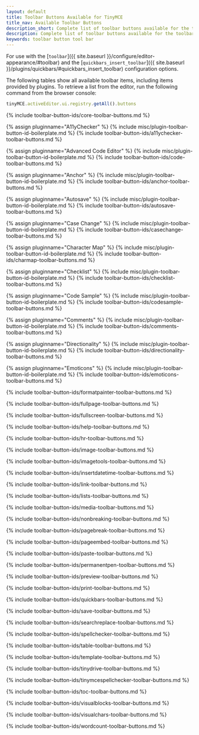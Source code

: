 ```yaml
---
layout: default
title: Toolbar Buttons Available for TinyMCE
title_nav: Available Toolbar Buttons
description_short: Complete list of toolbar buttons available for the toolbar and quick toolbars.
description: Complete list of toolbar buttons available for the toolbar and quick toolbars.
keywords: toolbar button tool bar
---
```


For use with the [`toolbar`]({{ site.baseurl }}/configure/editor-appearance/#toolbar) and the [`quickbars_insert_toolbar`]({{ site.baseurl }}/plugins/quickbars/#quickbars_insert_toolbar) configuration options.

The following tables show all available toolbar items, including items provided by plugins. To retrieve a list from the editor, run the following command from the browser console:

```js
tinyMCE.activeEditor.ui.registry.getAll().buttons
```

{% include toolbar-button-ids/core-toolbar-buttons.md %}

{% assign pluginname="A11yChecker" %}
{% include misc/plugin-toolbar-button-id-boilerplate.md %}
{% include toolbar-button-ids/a11ychecker-toolbar-buttons.md %}

{% assign pluginname="Advanced Code Editor" %}
{% include misc/plugin-toolbar-button-id-boilerplate.md %}
{% include toolbar-button-ids/code-toolbar-buttons.md %}

{% assign pluginname="Anchor" %}
{% include misc/plugin-toolbar-button-id-boilerplate.md %}
{% include toolbar-button-ids/anchor-toolbar-buttons.md %}

{% assign pluginname="Autosave" %}
{% include misc/plugin-toolbar-button-id-boilerplate.md %}
{% include toolbar-button-ids/autosave-toolbar-buttons.md %}

{% assign pluginname="Case Change" %}
{% include misc/plugin-toolbar-button-id-boilerplate.md %}
{% include toolbar-button-ids/casechange-toolbar-buttons.md %}

{% assign pluginname="Character Map" %}
{% include misc/plugin-toolbar-button-id-boilerplate.md %}
{% include toolbar-button-ids/charmap-toolbar-buttons.md %}

{% assign pluginname="Checklist" %}
{% include misc/plugin-toolbar-button-id-boilerplate.md %}
{% include toolbar-button-ids/checklist-toolbar-buttons.md %}

{% assign pluginname="Code Sample" %}
{% include misc/plugin-toolbar-button-id-boilerplate.md %}
{% include toolbar-button-ids/codesample-toolbar-buttons.md %}

{% assign pluginname="Comments" %}
{% include misc/plugin-toolbar-button-id-boilerplate.md %}
{% include toolbar-button-ids/comments-toolbar-buttons.md %}

{% assign pluginname="Directionality" %}
{% include misc/plugin-toolbar-button-id-boilerplate.md %}
{% include toolbar-button-ids/directionality-toolbar-buttons.md %}

{% assign pluginname="Emoticons" %}
{% include misc/plugin-toolbar-button-id-boilerplate.md %}
{% include toolbar-button-ids/emoticons-toolbar-buttons.md %}

{% include toolbar-button-ids/formatpainter-toolbar-buttons.md %}

{% include toolbar-button-ids/fullpage-toolbar-buttons.md %}

{% include toolbar-button-ids/fullscreen-toolbar-buttons.md %}

{% include toolbar-button-ids/help-toolbar-buttons.md %}

{% include toolbar-button-ids/hr-toolbar-buttons.md %}

{% include toolbar-button-ids/image-toolbar-buttons.md %}

{% include toolbar-button-ids/imagetools-toolbar-buttons.md %}

{% include toolbar-button-ids/insertdatetime-toolbar-buttons.md %}

{% include toolbar-button-ids/link-toolbar-buttons.md %}

{% include toolbar-button-ids/lists-toolbar-buttons.md %}

{% include toolbar-button-ids/media-toolbar-buttons.md %}

{% include toolbar-button-ids/nonbreaking-toolbar-buttons.md %}

{% include toolbar-button-ids/pagebreak-toolbar-buttons.md %}

{% include toolbar-button-ids/pageembed-toolbar-buttons.md %}

{% include toolbar-button-ids/paste-toolbar-buttons.md %}

{% include toolbar-button-ids/permanentpen-toolbar-buttons.md %}

{% include toolbar-button-ids/preview-toolbar-buttons.md %}

{% include toolbar-button-ids/print-toolbar-buttons.md %}

{% include toolbar-button-ids/quickbars-toolbar-buttons.md %}

{% include toolbar-button-ids/save-toolbar-buttons.md %}

{% include toolbar-button-ids/searchreplace-toolbar-buttons.md %}

{% include toolbar-button-ids/spellchecker-toolbar-buttons.md %}

{% include toolbar-button-ids/table-toolbar-buttons.md %}

{% include toolbar-button-ids/template-toolbar-buttons.md %}

{% include toolbar-button-ids/tinydrive-toolbar-buttons.md %}

{% include toolbar-button-ids/tinymcespellchecker-toolbar-buttons.md %}

{% include toolbar-button-ids/toc-toolbar-buttons.md %}

{% include toolbar-button-ids/visualblocks-toolbar-buttons.md %}

{% include toolbar-button-ids/visualchars-toolbar-buttons.md %}

{% include toolbar-button-ids/wordcount-toolbar-buttons.md %}